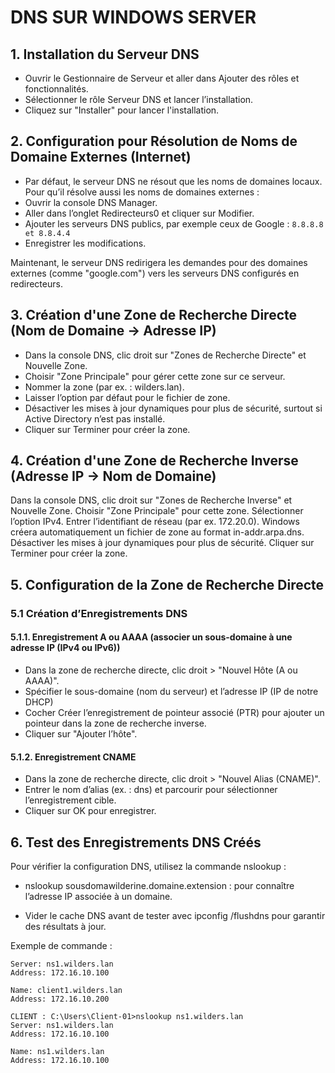 # DNS SUR WINDOWS SERVER

## 1. Installation du Serveur DNS

- Ouvrir le Gestionnaire de Serveur et aller dans Ajouter des rôles et fonctionnalités.
- Sélectionner le rôle Serveur DNS et lancer l’installation.
- Cliquez sur "Installer" pour lancer l'installation.

## 2. Configuration pour Résolution de Noms de Domaine Externes (Internet)

- Par défaut, le serveur DNS ne résout que les noms de domaines locaux. Pour qu’il résolve aussi les noms de domaines externes :
- Ouvrir la console DNS Manager.
- Aller dans l’onglet Redirecteurs0 et cliquer sur Modifier.
- Ajouter les serveurs DNS publics, par exemple ceux de Google : `8.8.8.8 et 8.8.4.4`
- Enregistrer les modifications.

Maintenant, le serveur DNS redirigera les demandes pour des domaines externes (comme "google.com") vers les serveurs DNS configurés en redirecteurs.

## 3. Création d'une Zone de Recherche Directe (Nom de Domaine → Adresse IP)

- Dans la console DNS, clic droit sur "Zones de Recherche Directe" et Nouvelle Zone.
- Choisir "Zone Principale" pour gérer cette zone sur ce serveur.
- Nommer la zone (par ex. : wilders.lan).
- Laisser l’option par défaut pour le fichier de zone.
- Désactiver les mises à jour dynamiques pour plus de sécurité, surtout si Active Directory n’est pas installé.
- Cliquer sur Terminer pour créer la zone.

## 4. Création d'une Zone de Recherche Inverse (Adresse IP → Nom de Domaine)

Dans la console DNS, clic droit sur "Zones de Recherche Inverse" et Nouvelle Zone.
Choisir "Zone Principale" pour cette zone.
Sélectionner l’option IPv4.
Entrer l’identifiant de réseau (par ex. 172.20.0).
Windows créera automatiquement un fichier de zone au format in-addr.arpa.dns.
Désactiver les mises à jour dynamiques pour plus de sécurité.
Cliquer sur Terminer pour créer la zone.

## 5. Configuration de la Zone de Recherche Directe

### 5.1 Création d’Enregistrements DNS

#### 5.1.1. Enregistrement A ou AAAA (associer un sous-domaine à une adresse IP (IPv4 ou IPv6))

- Dans la zone de recherche directe, clic droit > "Nouvel Hôte (A ou AAAA)".
- Spécifier le sous-domaine (nom du serveur) et l’adresse IP (IP de notre DHCP)
- Cocher Créer l’enregistrement de pointeur associé (PTR) pour ajouter un pointeur dans la zone de recherche inverse.
- Cliquer sur "Ajouter l’hôte".

#### 5.1.2. Enregistrement CNAME
- Dans la zone de recherche directe, clic droit > "Nouvel Alias (CNAME)".
- Entrer le nom d’alias (ex. : dns) et parcourir pour sélectionner l’enregistrement cible.
- Cliquer sur OK pour enregistrer.

## 6. Test des Enregistrements DNS Créés
Pour vérifier la configuration DNS, utilisez la commande nslookup :

- nslookup sousdomawilderine.domaine.extension : pour connaître l’adresse IP associée à un domaine.

- Vider le cache DNS avant de tester avec ipconfig /flushdns pour garantir des résultats à jour.

Exemple de commande :
```SERVEUR : C:\Users\Administrator>nslookup client1.wilders.lan
Server: ns1.wilders.lan
Address: 172.16.10.100

Name: client1.wilders.lan
Address: 172.16.10.200

CLIENT : C:\Users\Client-01>nslookup ns1.wilders.lan
Server: ns1.wilders.lan
Address: 172.16.10.100

Name: ns1.wilders.lan
Address: 172.16.10.100 